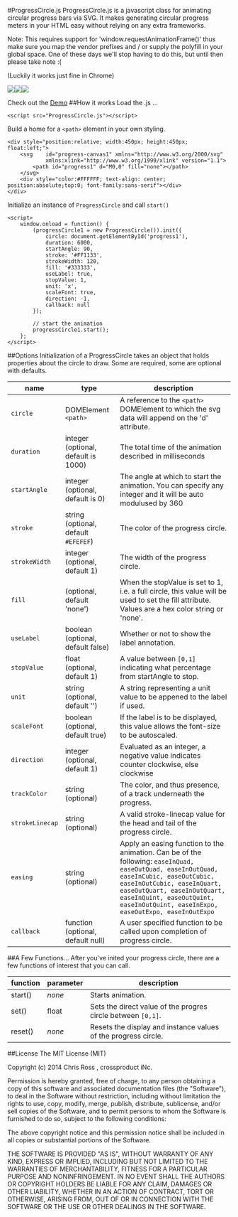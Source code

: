#ProgressCircle.js
ProgressCircle.js is a javascript class for animating circular progress bars via SVG. It makes generating circular progress meters in your HTML easy without relying on any extra frameworks.

Note: This requires support for 'window.requestAnimationFrame()' thus make sure you map the vendor prefixes and / or supply the polyfill in your global space. One of these days we'll stop having to do this, but until then please take note :(

(Luckily it works just fine in Chrome)

![](c1.jpg)![](c2.jpg)![](c3.jpg)

Check out the [Demo](http://crossproduct.github.io/ProgressCircle/)
##How it works
Load the .js ...

```
<script src="ProgressCircle.js"></script>
```
Build a home for a ```<path>``` element in your own styling.

```
<div style="position:relative; width:450px; height:450px; float:left;">
	<svg	id="progress-canvas1" xmlns="http://www.w3.org/2000/svg"
			xmlns:xlink="http://www.w3.org/1999/xlink" version="1.1">
	    <path id="progress1" d="M0,0" fill="none"></path>
	</svg>
	<div style="color:#FFFFFF; text-align: center; position:absolute;top:0; font-family:sans-serif"></div>
</div>
```
Initialize an instance of ```ProgressCircle``` and call ```start()```

```
<script>
	window.onload = function() {
		(progressCircle1 = new ProgressCircle()).init({
			circle: document.getElementById('progress1'),
			duration: 6000,
			startAngle: 90,
			stroke: '#FF1133',
			strokeWidth: 120,
			fill: '#333333',
			useLabel: true,
			stopValue: 1,
			unit: 'x',
			scaleFont: true,
			direction: -1,
			callback: null
		});
	
		// start the animation
		progressCircle1.start();
	};
</script>
```
##Options
Initialization of a ProgressCircle takes an object that holds properties about the circle to draw. Some are required, some are optional with defaults.

name | type | description
------------- | ------------- | -------------
```circle```  | DOMElement ```<path>``` | A reference to the ```<path>``` DOMElement to which the svg data will append on the 'd' attribute.
```duration``` | integer (optional, default is 1000)| The total time of the animation described in milliseconds
```startAngle``` | integer (optional, default is 0) | The angle at which to start the animation. You can specify any integer and it will be auto modulused by 360
```stroke``` | string (optional, default ```#EFEFEF```) | The color of the progress circle.
```strokeWidth``` | integer (optional, default 1) | The width of the progress circle.
```fill``` | (optional, default 'none') | When the stopValue is set to 1, i.e. a full circle, this value will be used to set the fill attribute. Values are a hex color string or 'none'.
```useLabel``` | boolean (optional, default false) | Whether or not to show the label annotation.
```stopValue``` | float (optional, default 1) | A value between ```[0,1]``` indicating what percentage from startAngle to stop.
```unit``` | string (optional, default '') | A string representing a unit value to be appened to the label if used.
```scaleFont``` | boolean (optional, default true) | If the label is to be displayed, this value allows the font-size to be autoscaled.
```direction``` | integer (optional, default 1) | Evaluated as an integer, a negative value indicates counter clockwise, else clockwise
```trackColor``` | string (optional) | The color, and thus presence, of a track underneath the progress.
```strokeLinecap``` | string (optional) | A valid stroke-linecap value for the head and tail of the progress circle.
```easing``` | string (optional) | Apply an easing function to the animation. Can be of the following: ```easeInQuad, easeOutQuad, easeInOutQuad, easeInCubic, easeOutCubic, easeInOutCubic, easeInQuart, easeOutQuart, easeInOutQuart, easeInQuint, easeOutQuint, easeInOutQuint, easeInExpo, easeOutExpo, easeInOutExpo```
```callback``` | function (optional, default null) | A user specified function to be called upon completion of progress circle.


##A Few Functions...
After you've inited your progress circle, there are a few functions of interest that you can call.

function | parameter | description
------------- | ------------- | -------------
start() | *none* | Starts animation.
set() | float | Sets the direct value of the progres circle between ```[0,1]```.
reset() | *none* | Resets the display and instance values of the progress circle.


##License
The MIT License (MIT)

Copyright (c) 2014 Chris Ross , crossproduct iNc.

Permission is hereby granted, free of charge, to any person obtaining a copy
of this software and associated documentation files (the "Software"), to deal
in the Software without restriction, including without limitation the rights
to use, copy, modify, merge, publish, distribute, sublicense, and/or sell
copies of the Software, and to permit persons to whom the Software is
furnished to do so, subject to the following conditions:

The above copyright notice and this permission notice shall be included in all
copies or substantial portions of the Software.

THE SOFTWARE IS PROVIDED "AS IS", WITHOUT WARRANTY OF ANY KIND, EXPRESS OR
IMPLIED, INCLUDING BUT NOT LIMITED TO THE WARRANTIES OF MERCHANTABILITY,
FITNESS FOR A PARTICULAR PURPOSE AND NONINFRINGEMENT. IN NO EVENT SHALL THE
AUTHORS OR COPYRIGHT HOLDERS BE LIABLE FOR ANY CLAIM, DAMAGES OR OTHER
LIABILITY, WHETHER IN AN ACTION OF CONTRACT, TORT OR OTHERWISE, ARISING FROM,
OUT OF OR IN CONNECTION WITH THE SOFTWARE OR THE USE OR OTHER DEALINGS IN THE
SOFTWARE.
